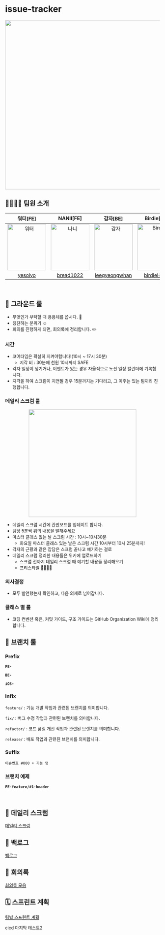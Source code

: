 # issue-tracker

<p align="center"><img src="https://user-images.githubusercontent.com/63908856/237324499-233a5e94-81a1-402f-8f9f-b4608089a851.png" width=550px/>

<br>

## 👨‍👩‍👧‍👧 팀원 소개

|워터[FE]|NANII[FE]|감자[BE]|Birdie[BE]|Noah[iOS]|데미안[iOS]|
|:--:|:--:|:--:|:--:|:--:|:--:|
|<img src="https://user-images.githubusercontent.com/63908856/237317554-9f8e4acd-00c3-4b68-ba2a-174191fd0452.jpeg" alt="워터" width="125" height="150">|<img src="https://user-images.githubusercontent.com/63908856/237317522-a9e1a7e7-3edc-4ab0-8ba9-299d4dcfe9fe.jpeg" alt="나니" width="125" height="150">|<img src="https://user-images.githubusercontent.com/63908856/237317514-8869c616-bbb5-4f5d-80f9-547c383d6218.jpg" alt="감자" width="125" height="150">|<img src="https://user-images.githubusercontent.com/63908856/237317551-16ca8971-fc7a-48b9-a2aa-0aadcadafcee.jpg" alt="Birdie" width="125" height="150">|<img src="https://user-images.githubusercontent.com/63908856/237317530-536bef4a-f9f1-4305-9455-b1f1abdd39a8.jpg" alt="Noah" width="125" height="150">|<img src="https://user-images.githubusercontent.com/63908856/237317539-b5cddc41-4345-40a9-ae90-1982a05ac4ae.jpg" alt="데미안" width="125" height="150">|
| [yesolyo](https://github.com/yesolyo) | [bread1022](https://github.com/bread1022) | [leegyeongwhan](https://github.com/leegyeongwhan) | [birdieHyun](https://github.com/birdieHyun) | [noah0316](https://github.com/noah0316) | [demiiann](https://github.com/demiiann) |
<br>

## 🤝 그라운드 룰

- 무엇인가 부탁할 때 용용체를 씁시다. 🥳
- 칭찬하는 분위기 ☺️
- 회의를 진행하게 되면, 회의록에 정리합니다. ✏️

### 시간

- 코어타임은 확실히 지켜야합니다!(10시 ~ 17시 30분)
    - 지각 비 : 30분에 천원 10시까지 SAFE
- 각자 일정이 생기거나, 이벤트가 있는 경우 자율적으로 노션 일정 캘린더에 기록합니다.
- 지각을 하여 스크럼이 지연될 경우 15분까지는 기다리고, 그 이후는 있는 팀끼리 진행합니다.

### 데일리 스크럼 룰
<p align="center"><img src="https://user-images.githubusercontent.com/63908856/237300594-3225da5d-eda9-4b76-b750-20c0b0744ff8.jpg" width=350px/>

- 데일리 스크럼 시간에 칸반보드를 업데이트 합니다.
- 팀당 5분씩 위의 내용을 말해주세요
- 마스터 클래스 없는 날 스크럼 시간 : 10시~10시30분
    - 화요일 마스터 클래스 있는 날은 스크럼 시간 10시부터 10시 25분까지!
- 각자의 근황과 같은 잡담은 스크럼 끝나고 얘기하는 걸로
- 데일리 스크럼 정리한 내용들은 위키에 업로드하기
    - 스크럼 전까지 데일리 스크럼 때 얘기할 내용들 정리해오기
    - 프리스타일 🙅‍♂️🙅‍♀️

### 의사결정

- 모두 발언했는지 확인하고, 다음 의제로 넘어갑니다.

### 클래스 별 룰

- 코딩 컨벤션 혹은, 커밋 가이드, 구조 가이드는 GitHub Organization Wiki에 정리합니다.

## 📜 브랜치 룰

### Prefix

**`FE-`**

**`BE-`**

**`iOS-`**

### Infix

`feature/` : 기능 개발 작업과 관련된 브랜치를 의미합니다.

`fix/` : 버그 수정 작업과 관련된 브랜치를 의미합니다.

`refactor/` : 코드 품질 개선 작업과 관련된 브랜치를 의미합니다.

`release/` : 배포 작업과 관련된 브랜치를 의미합니다.

### Suffix

`이슈번호 #000 + 기능 명`

### 브랜치 예제

**`FE-feature/#1-header`**

<br>

## 💬 데일리 스크럼

[데일리 스크럼](https://www.notion.so/9ab80afd651f431ea908e7d592635c3d)

## 🥅 백로그


[백로그](https://www.notion.so/100a64286baa4f47a29196248a2011f0)

## 📑 회의록


[회의록 모음](https://www.notion.so/02544e5351d44564b166528b4b7a2991)

## 🗓️ 스프린트 계획

[팀별 스프린트 계획](https://www.notion.so/d12a341bc59242d3ba5d926dbbad1cdb)

cicd 마지막 테스트2